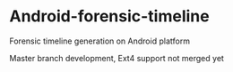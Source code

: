 Android-forensic-timeline
=========================

Forensic timeline generation on Android platform

Master branch development, Ext4 support not merged yet
